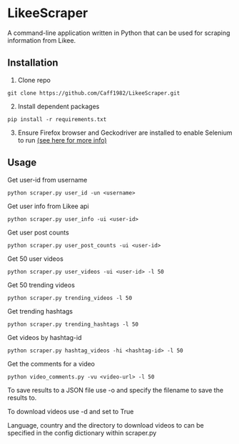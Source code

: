 # LikeeScraper

A command-line application written in Python that can be used for scraping information from Likee.

## Installation

1. Clone repo
```
git clone https://github.com/Caff1982/LikeeScraper.git
```
2. Install dependent packages
```
pip install -r requirements.txt
```
3. Ensure Firefox browser and Geckodriver are installed to enable Selenium to run [(see here for more info)](https://selenium-python.readthedocs.io/installation.html#drivers)

## Usage

Get user-id from username
```
python scraper.py user_id -un <username>
```
Get user info from Likee api
```
python scraper.py user_info -ui <user-id>
```
Get user post counts
```
python scraper.py user_post_counts -ui <user-id>
```
Get 50 user videos
```
python scraper.py user_videos -ui <user-id> -l 50
```
Get 50 trending videos
```
python scraper.py trending_videos -l 50
```
Get trending hashtags
```
python scraper.py trending_hashtags -l 50
```
Get videos by hashtag-id
```
python scraper.py hashtag_videos -hi <hashtag-id> -l 50
```
Get the comments for a video
```
python video_comments.py -vu <video-url> -l 50
```

To save results to a JSON file use -o and specify the filename to save the results to.

To download videos use -d and set to True

Language, country and the directory to download videos to can be
specified in the config dictionary within scraper.py

